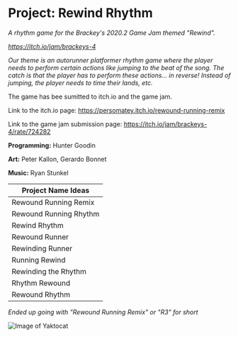 # Project: Rewind Rhythm 
<i> A rhythm game for the Brackey's 2020.2 Game Jam themed "Rewind". 
  
https://itch.io/jam/brackeys-4

Our theme is an autorunner platformer rhythm game where the player needs to perform certain actions like jumping to the beat of the song. The catch is that the player has to perform these actions... in reverse! Instead of jumping, the player needs to time their lands, etc. </i> 

The game has bee sumitted to itch.io and the game jam. 

Link to the itch.io page: https://persomatey.itch.io/rewound-running-remix

Link to the game jam submission page: https://itch.io/jam/brackeys-4/rate/724282

<b>Programming:</b> Hunter Goodin 

<b>Art:</b> Peter Kallon, Gerardo Bonnet 

<b>Music:</b> Ryan Stunkel 

Project Name Ideas |
------------------ |
Rewound Running Remix | 
Rewound Running Rhythm | 
Rewind Rhythm | 
Rewound Runner | 
Rewinding Runner | 
Running Rewind | 
Rewinding the Rhythm | 
Rhythm Rewound | 
Rewound Rhythm |

<i> Ended up going with "Rewound Running Remix" or "R3" for short </i> 

![Image of Yaktocat](https://octodex.github.com/images/yaktocat.png)
